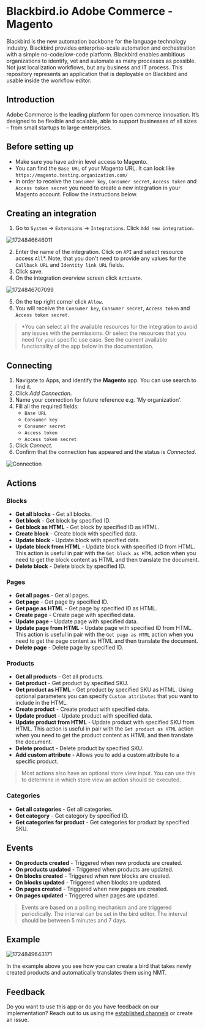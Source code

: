 # Blackbird.io Adobe Commerce - Magento

Blackbird is the new automation backbone for the language technology industry. Blackbird provides enterprise-scale automation and orchestration with a simple no-code/low-code platform. Blackbird enables ambitious organizations to identify, vet and automate as many processes as possible. Not just localization workflows, but any business and IT process. This repository represents an application that is deployable on Blackbird and usable inside the workflow editor.

## Introduction

Adobe Commerce is the leading platform for open commerce innovation. It’s designed to be flexible and scalable, able to support businesses of all sizes – from small startups to large enterprises.

<!-- begin docs -->

## Before setting up

- Make sure you have admin level access to Magento.
- You can find the `Base URL` of your Magento URL. It can look like `https://magento.testing.organization.com/`
- In order to receive the `Consumer key`, `Consumer secret`, `Access token` and `Access token secret` you need to create a new integration in your Magento account. Follow the instructions below. 

## Creating an integration

1. Go to `System` -> `Extensions` -> `Integrations`. Click `Add new integration`.

![1724846646011](image/README/1724846646011.png)

2. Enter the name of the integration. Click on `API` and select resource access `All`*. Note, that you don't need to provide any values for the `Callback URL` and `Identity link URL` fields. 
3. Click save.
4. On the integration overview screen click `Activate`.

![1724846707099](image/README/1724846707099.png)

5. On the top right corner click `Allow`.
6. You will receive the `Consumer key`, `Consumer secret`, `Access token` and `Access token secret`.

> *You can select all the available resources for the integration to avoid any issues with the permissions. Or select the resources that you need for your specific use case. See the current available functionality of the app below in the documentation.

## Connecting

1. Navigate to Apps, and identify the **Magento** app. You can use search to find it.
2. Click _Add Connection_.
3. Name your connection for future reference e.g. 'My organization'.
4. Fill all the required fields:
    - `Base URL` 
    - `Consumer key`
    - `Consumer secret`
    - `Access token`
    - `Access token secret`
5. Click _Connect_.
6. Confirm that the connection has appeared and the status is _Connected_.

![Connection](image/README/connection.png)

## Actions

### Blocks

- **Get all blocks** - Get all blocks.
- **Get block** - Get block by specified ID.
- **Get block as HTML** - Get block by specified ID as HTML.
- **Create block** - Create block with specified data.
- **Update block** - Update block with specified data.
- **Update block from HTML** - Update block with specified ID from HTML. This action is useful in pair with the `Get block as HTML` action when you need to get the block content as HTML and then translate the document.
- **Delete block** - Delete block by specified ID.

### Pages

- **Get all pages** - Get all pages.
- **Get page** - Get page by specified ID.
- **Get page as HTML** - Get page by specified ID as HTML.
- **Create page** - Create page with specified data.
- **Update page** - Update page with specified data.
- **Update page from HTML** - Update page with specified ID from HTML. This action is useful in pair with the `Get page as HTML` action when you need to get the page content as HTML and then translate the document.
- **Delete page** - Delete page by specified ID.

### Products

- **Get all products** - Get all products.
- **Get product** - Get product by specified SKU.
- **Get product as HTML** - Get product by specified SKU as HTML. Using optional parameters you can specify `Custom attributes` that you want to include in the HTML.
- **Create product** - Create product with specified data.
- **Update product** - Update product with specified data.
- **Update product from HTML** - Update product with specified SKU from HTML. This action is useful in pair with the `Get product as HTML` action when you need to get the product content as HTML and then translate the document.
- **Delete product** - Delete product by specified SKU.
- **Add custom attribute** - Allows you to add a custom attribute to a specific product.

> Most actions also have an optional store view input. You can use this to determine in which store view an action should be executed.

### Categories

- **Get all categories** - Get all categories.
- **Get category** - Get category by specified ID.
- **Get categories for product** - Get categories for product by specified SKU.

## Events

- **On products created** - Triggered when new products are created.
- **On products updated** - Triggered when products are updated.
- **On blocks created** - Triggered when new blocks are created.
- **On blocks updated** - Triggered when blocks are updated.
- **On pages created** - Triggered when new pages are created.
- **On pages updated** - Triggered when pages are updated.

> Events are based on a polling mechanism and are triggered periodically. The interval can be set in the bird editor. The interval should be between 5 minutes and 7 days.

## Example

![1724849643171](image/README/1724849643171.png)

In the example above you see how you can create a bird that takes newly created products and automatically translates them using NMT.

## Feedback

Do you want to use this app or do you have feedback on our implementation? Reach out to us using the [established channels](https://www.blackbird.io/) or create an issue.

<!-- end docs -->
